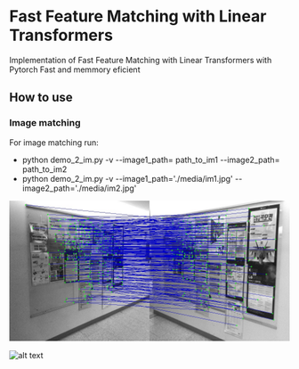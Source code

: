 # Fast Feature Matching with Linear Transformers

Implementation of Fast Feature Matching with Linear Transformers with Pytorch
Fast and memmory eficient 

## How to use
### Image matching

For image matching run:

- python demo_2_im.py  -v --image1_path= path_to_im1  --image2_path= path_to_im2
- python demo_2_im.py  -v --image1_path='./media/im1.jpg'  --image2_path='./media/im2.jpg' 

![alt text](./results/res.jpg)

![alt text](./results/car.gif)
